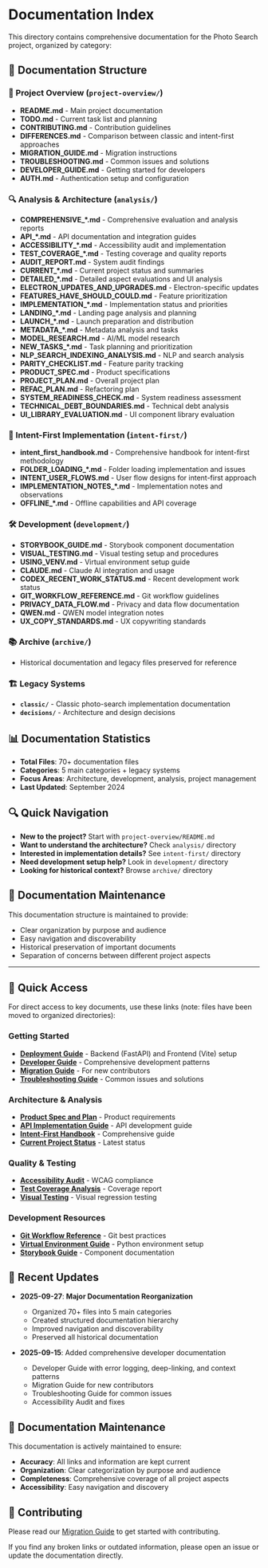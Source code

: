 # Documentation Index

This directory contains comprehensive documentation for the Photo Search project, organized by category:

## 📁 Documentation Structure

### 🎯 Project Overview (`project-overview/`)
- **README.md** - Main project documentation
- **TODO.md** - Current task list and planning
- **CONTRIBUTING.md** - Contribution guidelines
- **DIFFERENCES.md** - Comparison between classic and intent-first approaches
- **MIGRATION_GUIDE.md** - Migration instructions
- **TROUBLESHOOTING.md** - Common issues and solutions
- **DEVELOPER_GUIDE.md** - Getting started for developers
- **AUTH.md** - Authentication setup and configuration

### 🔍 Analysis & Architecture (`analysis/`)
- **COMPREHENSIVE_*.md** - Comprehensive evaluation and analysis reports
- **API_*.md** - API documentation and integration guides
- **ACCESSIBILITY_*.md** - Accessibility audit and implementation
- **TEST_COVERAGE_*.md** - Testing coverage and quality reports
- **AUDIT_REPORT.md** - System audit findings
- **CURRENT_*.md** - Current project status and summaries
- **DETAILED_*.md** - Detailed aspect evaluations and UI analysis
- **ELECTRON_UPDATES_AND_UPGRADES.md** - Electron-specific updates
- **FEATURES_HAVE_SHOULD_COULD.md** - Feature prioritization
- **IMPLEMENTATION_*.md** - Implementation status and priorities
- **LANDING_*.md** - Landing page analysis and planning
- **LAUNCH_*.md** - Launch preparation and distribution
- **METADATA_*.md** - Metadata analysis and tasks
- **MODEL_RESEARCH.md** - AI/ML model research
- **NEW_TASKS_*.md** - Task planning and prioritization
- **NLP_SEARCH_INDEXING_ANALYSIS.md** - NLP and search analysis
- **PARITY_CHECKLIST.md** - Feature parity tracking
- **PRODUCT_SPEC.md** - Product specifications
- **PROJECT_PLAN.md** - Overall project plan
- **REFAC_PLAN.md** - Refactoring plan
- **SYSTEM_READINESS_CHECK.md** - System readiness assessment
- **TECHNICAL_DEBT_BOUNDARIES.md** - Technical debt analysis
- **UI_LIBRARY_EVALUATION.md** - UI component library evaluation

### 🚀 Intent-First Implementation (`intent-first/`)
- **intent_first_handbook.md** - Comprehensive handbook for intent-first methodology
- **FOLDER_LOADING_*.md** - Folder loading implementation and issues
- **INTENT_USER_FLOWS.md** - User flow designs for intent-first approach
- **IMPLEMENTATION_NOTES_*.md** - Implementation notes and observations
- **OFFLINE_*.md** - Offline capabilities and API coverage

### 🛠️ Development (`development/`)
- **STORYBOOK_GUIDE.md** - Storybook component documentation
- **VISUAL_TESTING.md** - Visual testing setup and procedures
- **USING_VENV.md** - Virtual environment setup guide
- **CLAUDE.md** - Claude AI integration and usage
- **CODEX_RECENT_WORK_STATUS.md** - Recent development work status
- **GIT_WORKFLOW_REFERENCE.md** - Git workflow guidelines
- **PRIVACY_DATA_FLOW.md** - Privacy and data flow documentation
- **QWEN.md** - QWEN model integration notes
- **UX_COPY_STANDARDS.md** - UX copywriting standards

### 📚 Archive (`archive/`)
- Historical documentation and legacy files preserved for reference

### 🏗️ Legacy Systems
- **`classic/`** - Classic photo-search implementation documentation
- **`decisions/`** - Architecture and design decisions

## 📊 Documentation Statistics

- **Total Files**: 70+ documentation files
- **Categories**: 5 main categories + legacy systems
- **Focus Areas**: Architecture, development, analysis, project management
- **Last Updated**: September 2024

## 🔍 Quick Navigation

- **New to the project?** Start with `project-overview/README.md`
- **Want to understand the architecture?** Check `analysis/` directory
- **Interested in implementation details?** See `intent-first/` directory
- **Need development setup help?** Look in `development/` directory
- **Looking for historical context?** Browse `archive/` directory

## 📝 Documentation Maintenance

This documentation structure is maintained to provide:
- Clear organization by purpose and audience
- Easy navigation and discoverability
- Historical preservation of important documents
- Separation of concerns between different project aspects

---

## 🚀 Quick Access

For direct access to key documents, use these links (note: files have been moved to organized directories):

### Getting Started
- **[Deployment Guide](./project-overview/DEPLOYMENT.md)** - Backend (FastAPI) and Frontend (Vite) setup
- **[Developer Guide](./project-overview/DEVELOPER_GUIDE.md)** - Comprehensive development patterns
- **[Migration Guide](./project-overview/MIGRATION_GUIDE.md)** - For new contributors
- **[Troubleshooting Guide](./project-overview/TROUBLESHOOTING.md)** - Common issues and solutions

### Architecture & Analysis
- **[Product Spec and Plan](./analysis/PRODUCT_SPEC.md)** - Product requirements
- **[API Implementation Guide](./analysis/API_IMPLEMENTATION_GUIDE.md)** - API development guide
- **[Intent-First Handbook](./intent-first/intent_first_handbook.md)** - Comprehensive guide
- **[Current Project Status](./analysis/CURRENT_PROJECT_STATUS.md)** - Latest status

### Quality & Testing
- **[Accessibility Audit](./analysis/ACCESSIBILITY_AUDIT.md)** - WCAG compliance
- **[Test Coverage Analysis](./analysis/TEST_COVERAGE_ANALYSIS_UPDATED.md)** - Coverage report
- **[Visual Testing](./development/VISUAL_TESTING.md)** - Visual regression testing

### Development Resources
- **[Git Workflow Reference](./development/GIT_WORKFLOW_REFERENCE.md)** - Git best practices
- **[Virtual Environment Guide](./development/USING_VENV.md)** - Python environment setup
- **[Storybook Guide](./development/STORYBOOK_GUIDE.md)** - Component documentation

## 🔄 Recent Updates
- **2025-09-27**: **Major Documentation Reorganization**
  - Organized 70+ files into 5 main categories
  - Created structured documentation hierarchy
  - Improved navigation and discoverability
  - Preserved all historical documentation

- **2025-09-15**: Added comprehensive developer documentation
  - Developer Guide with error logging, deep-linking, and context patterns
  - Migration Guide for new contributors
  - Troubleshooting Guide for common issues
  - Accessibility Audit and fixes

## 📝 Documentation Maintenance

This documentation is actively maintained to ensure:
- **Accuracy**: All links and information are kept current
- **Organization**: Clear categorization by purpose and audience
- **Completeness**: Comprehensive coverage of all project aspects
- **Accessibility**: Easy navigation and discovery

## 🤝 Contributing
Please read our [Migration Guide](./project-overview/MIGRATION_GUIDE.md) to get started with contributing.

If you find any broken links or outdated information, please open an issue or update the documentation directly.

